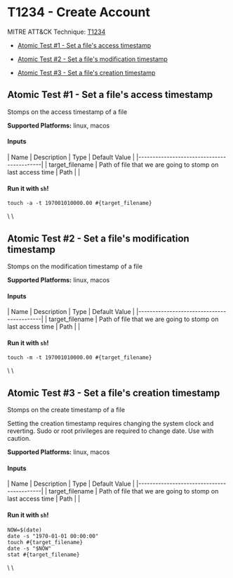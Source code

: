 # T1234 - Create Account
MITRE ATT&CK Technique: [T1234](https://attack.mitre.org/wiki/Technique/T1234)


- [Atomic Test #1 - Set a file's access timestamp](#atomic-test-1---set-a-files-access-timestamp)


- [Atomic Test #2 - Set a file's modification timestamp](#atomic-test-2---set-a-files-modification-timestamp)


- [Atomic Test #3 - Set a file's creation timestamp](#atomic-test-3---set-a-files-creation-timestamp)


## Atomic Test #1 - Set a file's access timestamp
Stomps on the access timestamp of a file

**Supported Platforms:** linux, macos


#### Inputs
| Name | Description | Type | Default Value | 
|-------------------------------------------|
    | target_filename | Path of file that we are going to stomp on last access time | Path | |

#### Run it with `sh`!
```
touch -a -t 197001010000.00 #{target_filename}

```
\ 
\ 
## Atomic Test #2 - Set a file's modification timestamp
Stomps on the modification timestamp of a file

**Supported Platforms:** linux, macos


#### Inputs
| Name | Description | Type | Default Value | 
|-------------------------------------------|
    | target_filename | Path of file that we are going to stomp on last access time | Path | |

#### Run it with `sh`!
```
touch -m -t 197001010000.00 #{target_filename}

```
\ 
\ 
## Atomic Test #3 - Set a file's creation timestamp
Stomps on the create timestamp of a file

Setting the creation timestamp requires changing the system clock and reverting.
Sudo or root privileges are required to change date. Use with caution.

**Supported Platforms:** linux, macos


#### Inputs
| Name | Description | Type | Default Value | 
|-------------------------------------------|
    | target_filename | Path of file that we are going to stomp on last access time | Path | |

#### Run it with `sh`!
```
NOW=$(date)
date -s "1970-01-01 00:00:00"
touch #{target_filename}
date -s "$NOW"
stat #{target_filename}

```
\ 
\ 
